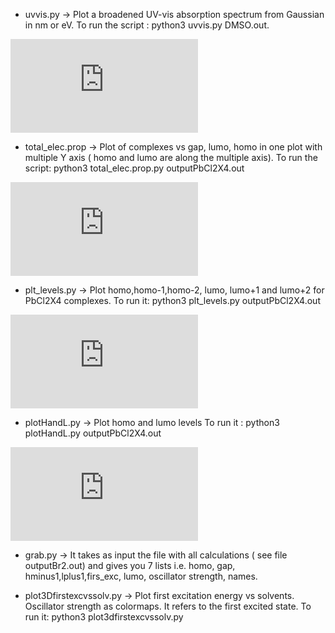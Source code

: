 * uvvis.py -> Plot a broadened UV-vis absorption spectrum from Gaussian in nm or eV.
To run the script : python3 uvvis.py DMSO.out. 

![Image](https://github.com/gianniprocida/glimpse/edit/master/plotresults/DMSO.pdf)




* total_elec.prop -> Plot of complexes vs gap, lumo, homo in one plot with multiple Y axis 
( homo and lumo are along the multiple axis). To run the script: python3 total_elec.prop.py outputPbCl2X4.out
 
 
![Image](https://github.com/gianniprocida/glimpse/edit/master/plotresults/electr_PbCl2X4.pdf)



* plt_levels.py ->  Plot homo,homo-1,homo-2, lumo, lumo+1 and lumo+2 for PbCl2X4 complexes. 
To run it: python3 plt_levels.py outputPbCl2X4.out

![Image](https://github.com/gianniprocida/glimpse/edit/master/plotresults/energylevelsPbCl2X4.pdf)


* plotHandL.py -> Plot homo and lumo levels
To run it : python3 plotHandL.py outputPbCl2X4.out

![Image](https://github.com/gianniprocida/glimpse/edit/master/plotresults/homolumoPbCl2X4.pdf)


* grab.py ->   It takes as input the file with all calculations ( see file outputBr2.out) and gives you
7 lists i.e. homo, gap, hminus1,lplus1,firs_exc, lumo, oscillator strength, names.  

* plot3Dfirstexcvssolv.py ->  Plot first excitation energy vs solvents. Oscillator strength as colormaps. 
It refers to the first excited state. To run it: python3 plot3dfirstexcvssolv.py 
